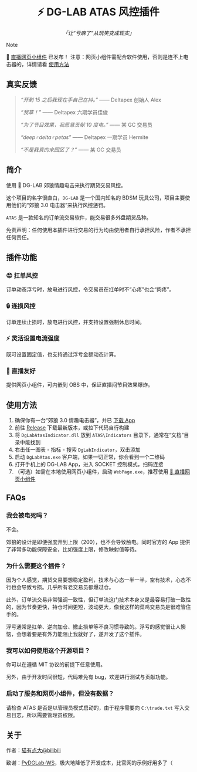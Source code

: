 <h1 align="center">
  ⚡ DG-LAB ATAS 风控插件
</h1>

<p align="center">
  <i>「让“亏麻了”从玩笑变成现实」</i>
</div>

> [!NOTE]
> 🤗  [直播网页小组件](https://meeken1998.github.io/dg-lab-atas) 已发布！
> 注意：网页小组件需配合软件使用，否则是连不上电击器的，详情请看 [使用方法](#使用方法)


## 真实反馈

> *“开到 15 之后我现在手自己在抖。”* —— Deltapex 创始人 Alex
>
> *“我草！”* —— Deltapex 六期学员佳俊
> 
> *“为了节目效果，我愿意贡献 10 度电。”* —— 某 GC 交易员
> 
> *“deep♂delta♂petas”* —— Deltapex 一期学员 Hermite
> 
> *“不是我真的来园区了？”* —— 某 GC 交易员

## 简介

使用 🐺 DG-LAB 郊狼情趣电击来执行期货交易风控。

这个项目的名字很直白，`DG-LAB` 是一个国内知名的 BDSM 玩具公司，项目主要使用他们的“郊狼 3.0 电击器”来执行风控惩罚。

`ATAS` 是一款知名的订单流交易软件，能交易很多外盘期货品种。

免责声明：任何使用本插件进行交易的行为均由使用者自行承担风险，作者不承担任何责任。

## 插件功能

### 😡 扛单风控

订单动态浮亏时，放电进行风控，令交易员在扛单时不“心疼”也会“肉疼”。

### 🔒 连损风控

订单连续止损时，放电进行风控，并支持设置强制休息时间。

### ⚡ 灵活设置电流强度

既可设置固定值，也支持通过浮亏金额动态计算。

### 🎥 直播友好

提供网页小组件，可内嵌到 OBS 中，保证直播间节目效果爆炸。

## 使用方法

1. 确保你有一台“郊狼 3.0 情趣电击器”，并已 [下载 App](https://www.dungeon-lab.com/app-download.php)
2. 前往 [Release](https://github.com/Meeken1998/atas-dg-lab-plugin/releases) 下载最新版本，或拉下代码自行构建
3. 将 `DgLabAtasIndicator.dll` 放到 `ATAS\Indicators` 目录下，通常在“文档”目录中能找到
4. 右击任一图表 - 指标 - 搜索 `DgLabIndicator`，双击添加
5. 启动 `DgLabAtas.exe` 客户端，如果一切正常，你会看到一个二维码
6. 打开手机上的 DG-LAB App，进入 SOCKET 控制模式，扫码连接
7. （可选）如需在本地使用网页小组件，启动 `WebPage.exe`，推荐使用 [🤗 直播网页小组件](https://meeken1998.github.io/dg-lab-atas/index.html)

## FAQs

### 我会被电死吗？

不会。

郊狼的设计是即便强度开到上限（200），也不会导致触电。同时官方的 App 提供了非常多功能保障安全，比如强度上限，修改映射值等待。

### 为什么需要这个插件？

因为个人感觉，期货交易要想稳定盈利，技术与心态一半一半，空有技术，心态不行也会导致亏损。几乎所有老交易员都爆过仓。

此外，订单流交易非常强调一致性，但订单流这门技术本身又是最容易打破一致性的，因为节奏更快，持仓时间更短，波动更大，像我这样的菜鸡交易员是很难管住手的。

浮亏通常是扛单、逆向加仓、撤止损单等不良习惯导致的。浮亏的感觉很让人懊恼，会想着要是有外力能阻止我就好了，遂开发了这个插件。

### 我可以如何使用这个开源项目？

你可以在遵循 MIT 协议的前提下任意使用。

另外，由于开发时间很短，代码难免有 bug，欢迎进行测试与贡献功能。

### 启动了服务和网页小组件，但没有数据？

请检查 ATAS 是否是以管理员模式启动的，由于程序需要向 `C:\trade.txt` 写入交易日志，所以需要管理员权限。

## 关于

作者：[猫有点大@bilibili](https://space.bilibili.com/39903717)

致谢：[PyDGLab-WS](https://github.com/Ljzd-PRO/PyDGLab-WS)，极大地降低了开发成本，比官网的示例好用多了（
